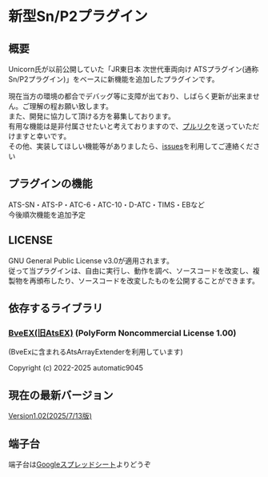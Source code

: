 # 新型Sn/P2プラグイン  
## 概要  
Unicorn氏が以前公開していた「JR東日本 次世代車両向け ATSプラグイン(通称Sn/P2プラグイン)」をベースに新機能を追加したプラグインです。  

現在当方の環境の都合でデバッグ等に支障が出ており、しばらく更新が出来ません。ご理解の程お願い致します。  
また、開発に協力して頂ける方を募集しております。  
有用な機能は是非付属させたいと考えておりますので、[プルリク](https://github.com/TomyRailway/NewSnP2/pulls)を送っていただけますと幸いです。  
その他、実装してほしい機能等がありましたら、[issues](https://github.com/TomyRailway/NewSnP2/issues)を利用してご連絡ください

## プラグインの機能
ATS-SN・ATS-P・ATC-6・ATC-10・D-ATC・TIMS・EBなど  
今後順次機能を追加予定

## LICENSE
GNU General Public License v3.0が適用されます。  
従って当プラグインは、自由に実行し、動作を調べ、ソースコードを改変し、複製物を再頒布したり、ソースコードを改変したものを公開することができます。  

## 依存するライブラリ
### [BveEX(旧AtsEX)](https://github.com/automatic9045/BveEX) (PolyForm Noncommercial License 1.00)  
(BveExに含まれるAtsArrayExtenderを利用しています)

Copyright (c) 2022-2025 automatic9045

## 現在の最新バージョン
[Version1.02(2025/7/13版)](https://github.com/TomyRailway/NewSnp2/releases/tag/Version1.02)

## 端子台
端子台は[Googleスプレッドシート](https://docs.google.com/spreadsheets/d/1hismVojo9I8iO6cHoQmOT9DAAMhSxIcc)よりどうぞ

